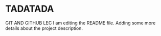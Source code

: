 # TADATADA
GIT AND GITHUB LEC
I am editing the README file. Adding some more details about the project description.


